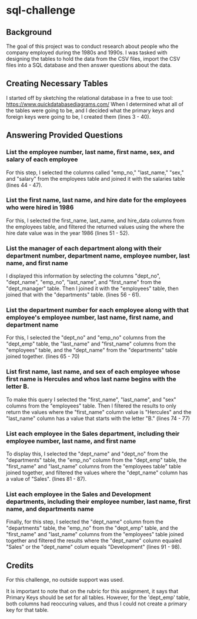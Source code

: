 # sql-challenge

## Background
The goal of this project was to conduct research about people who the company employed during the 1980s and 1990s. I was tasked with designing the tables to hold the data from the CSV files, import the CSV files into a SQL database and then answer questions about the data.

## Creating Necessary Tables
I started off by sketching the relational database in a free to use tool: https://www.quickdatabasediagrams.com/
When I determined what all of the tables were going to be, and I decided what the primary keys and foreign keys were going to be, I created them (lines 3 - 40).

## Answering Provided Questions
### List the employee number, last name, first name, sex, and salary of each employee
For this step, I selected the columns called "emp_no," "last_name," "sex," and "salary" from the employees table and joined it with the salaries table (lines 44 - 47).

### List the first name, last name, and hire date for the employees who were hired in 1986
For this, I selected the first_name, last_name, and hire_data columns from the employees table, and filtered the returned values using the where the hire date value was in the year 1986 (lines 51 - 52).

### List the manager of each department along with their department number, department name, employee number, last name, and first name
I displayed this information by selecting the columns "dept_no", "dept_name", "emp_no", "last_name", and "first_name" from the "dept_manager" table. Then I joined it with the "employees" table, then joined that with the "departments" table. (lines 56 - 61). 

### List the department number for each employee along with that employee's employee number, last name, first name, and department name
For this, I selected the "dept_no" and "emp_no" columns from the "dept_emp" table, the "last_name" and "first_name" columns from the "employees" table, and the "dept_name" from the "departments" table joined together. (lines 65 - 70)


### List first name, last name, and sex of each employee whose first name is Hercules and whos last name begins with the letter B.
To make this query I selected the "first_name", "last_name", and "sex" columns from the "employees" table. Then I filtered the results to only return the values where the "first_name" column value is "Hercules" and the "last_name" column has a value that starts with the letter "B." (lines 74 - 77)

### List each employee in the Sales department, including their employee number, last name, and first name
To display this, I selected the "dept_name" and "dept_no" from the "departments" table, the "emp_no" column from the "dept_emp" table, the "first_name" and "last_name" columns from the "employees table" table joined together, and filtered the values where the "dept_name" column has a value of "Sales". (lines 81 - 87).

### List each employee in the Sales and Development departments, including their employee number, last name, first name, and departments name
Finally, for this step, I selected the "dept_name" column from the "departments" table, the "emp_no" from the "dept_emp" table, and the "first_name" and "last_name" columns from the "employees" table joined together and filtered the results where the "dept_name" column equaled "Sales" or the "dept_name" colum equals "Development" (lines 91 - 98).


## Credits
For this challenge, no outside support was used.

It is important to note that on the rubric for this assignment, it says that Primary Keys should be set for all tables. However, for the 'dept_emp' table, both columns had reoccuring values, and thus I could not create a primary key for that table.
